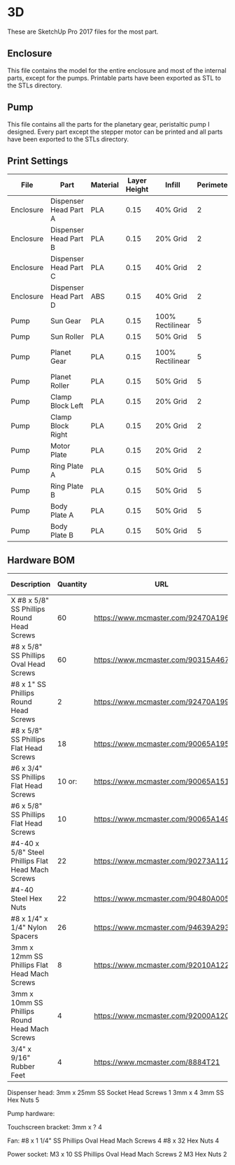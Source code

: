 # 3D

These are SketchUp Pro 2017 files for the most part.

## Enclosure

This file contains the model for the entire enclosure and most of the internal parts, except for the
pumps. Printable parts have been exported as STL to the STLs directory.

## Pump

This file contains all the parts for the planetary gear, peristaltic pump I designed. Every part except
the stepper motor can be printed and all parts have been exported to the STLs directory.

## Print Settings

File            | Part                        | Material  | Layer Height| Infill            | Perimeters| Top/Bot   | Quantity
---             | ---                         | ---       | ---         | ---               | ---       | ---       | ---
Enclosure       | Dispenser Head Part A       | PLA       | 0.15        | 40% Grid          | 2         | 7/5       | 1
Enclosure       | Dispenser Head Part B       | PLA       | 0.15        | 20% Grid          | 2         | 7/5       | 1
Enclosure       | Dispenser Head Part C       | PLA       | 0.15        | 40% Grid          | 2         | 7/5       | 1
Enclosure       | Dispenser Head Part D       | ABS       | 0.15        | 40% Grid          | 2         | 7/5       | 1
Pump            | Sun Gear                    | PLA       | 0.15        | 100% Rectilinear  | 5         | 7/5       | 32    X
Pump            | Sun Roller                  | PLA       | 0.15        | 50% Grid          | 5         | 7/5       | 16    X
Pump            | Planet Gear                 | PLA       | 0.15        | 100% Rectilinear  | 5         | 7/5       | 64        5.5 (16)/7.75 (22)
Pump            | Planet Roller               | PLA       | 0.15        | 50% Grid          | 5         | 7/5       | 32    X
Pump            | Clamp Block Left            | PLA       | 0.15        | 20% Grid          | 2         | 7/5       | 16    X
Pump            | Clamp Block Right           | PLA       | 0.15        | 20% Grid          | 2         | 7/5       | 16    X
Pump            | Motor Plate                 | PLA       | 0.15        | 20% Grid          | 2         | 7/5       | 16    X
Pump            | Ring Plate A                | PLA       | 0.15        | 50% Grid          | 5         | 7/5       | 16    X
Pump            | Ring Plate B                | PLA       | 0.15        | 50% Grid          | 5         | 7/5       | 16    12    7 (4)
Pump            | Body Plate A                | PLA       | 0.15        | 50% Grid          | 5         | 7/5       | 16    X
Pump            | Body Plate B                | PLA       | 0.15        | 50% Grid          | 5         | 7/5       | 16    X


## Hardware BOM

Description                                 | Quantity  | URL                                   | Unit Quantity | Price/Unit
---                                         | ---       | ---                                   | ---           | ---
X #8 x 5/8" SS Phillips Round Head Screws     | 60        | https://www.mcmaster.com/92470A196    | 100           | $6.09
#8 x 5/8" SS Phillips Oval Head Screws      | 60        | https://www.mcmaster.com/90315A467    | 100           | $6.03
#8 x 1" SS Phillips Round Head Screws       | 2         | https://www.mcmaster.com/92470A199    | 100           | $8.13
#8 x 5/8" SS Phillips Flat Head Screws      | 18        | https://www.mcmaster.com/90065A195    | 100           | $5.50
#6 x 3/4" SS Phillips Flat Head Screws      | 10 or:    | https://www.mcmaster.com/90065A151    | 100           | $4.28
#6 x 5/8" SS Phillips Flat Head Screws      | 10        | https://www.mcmaster.com/90065A149    | 100           | $3.89
#4-40 x 5/8" Steel Phillips Flat Head Mach Screws| 22        | https://www.mcmaster.com/90273A112    | 100           | $2.74
#4-40 Steel Hex Nuts                        | 22        | https://www.mcmaster.com/90480A005    | 100           | $0.89
#8 x 1/4" x 1/4" Nylon Spacers              | 26        | https://www.mcmaster.com/94639A293    | 100           | $8.75
3mm x 12mm SS Phillips Flat Head Mach Screws  | 8         | https://www.mcmaster.com/92010A122    | 100           | $4.75
3mm x 10mm SS Phillips Round Head Mach Screws | 4         | https://www.mcmaster.com/92000A120    | 100           | $4.89
3/4" x 9/16" Rubber Feet                    | 4         | https://www.mcmaster.com/8884T21      | 10            | $5.17

Dispenser head:
3mm x 25mm SS Socket Head Screws            1
3mm x                                       4
3mm SS Hex Nuts                             5

Pump hardware:

Touchscreen bracket:
3mm x ?                                     4

Fan:
#8 x 1 1/4" SS Phillips Oval Head Mach Screws   4
#8 x 32 Hex Nuts                                4

Power socket:
M3 x 10 SS Phillips Oval Head Mach Screws       2
M3 Hex Nuts                                     2
